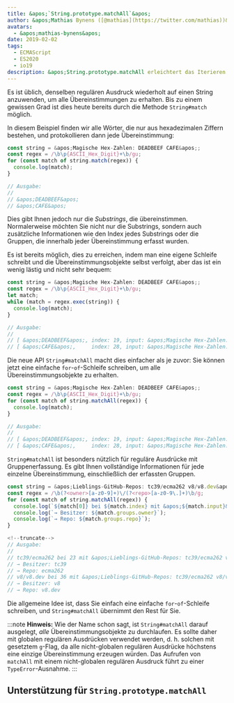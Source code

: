 ```yaml
---
title: &apos;`String.prototype.matchAll`&apos;
author: &apos;Mathias Bynens ([@mathias](https://twitter.com/mathias))&apos;
avatars:
  - &apos;mathias-bynens&apos;
date: 2019-02-02
tags:
  - ECMAScript
  - ES2020
  - io19
description: &apos;String.prototype.matchAll erleichtert das Iterieren über alle Übereinstimmungsobjekte, die ein bestimmter regulärer Ausdruck erzeugt.&apos;
---
```

Es ist üblich, denselben regulären Ausdruck wiederholt auf einen String anzuwenden, um alle Übereinstimmungen zu erhalten. Bis zu einem gewissen Grad ist dies heute bereits durch die Methode `String#match` möglich.

In diesem Beispiel finden wir alle Wörter, die nur aus hexadezimalen Ziffern bestehen, und protokollieren dann jede Übereinstimmung:

```js
const string = &apos;Magische Hex-Zahlen: DEADBEEF CAFE&apos;;
const regex = /\b\p{ASCII_Hex_Digit}+\b/gu;
for (const match of string.match(regex)) {
  console.log(match);
}

// Ausgabe:
//
// &apos;DEADBEEF&apos;
// &apos;CAFE&apos;
```

Dies gibt Ihnen jedoch nur die _Substrings_, die übereinstimmen. Normalerweise möchten Sie nicht nur die Substrings, sondern auch zusätzliche Informationen wie den Index jedes Substrings oder die Gruppen, die innerhalb jeder Übereinstimmung erfasst wurden.

Es ist bereits möglich, dies zu erreichen, indem man eine eigene Schleife schreibt und die Übereinstimmungsobjekte selbst verfolgt, aber das ist ein wenig lästig und nicht sehr bequem:

```js
const string = &apos;Magische Hex-Zahlen: DEADBEEF CAFE&apos;;
const regex = /\b\p{ASCII_Hex_Digit}+\b/gu;
let match;
while (match = regex.exec(string)) {
  console.log(match);
}

// Ausgabe:
//
// [ &apos;DEADBEEF&apos;, index: 19, input: &apos;Magische Hex-Zahlen: DEADBEEF CAFE&apos; ]
// [ &apos;CAFE&apos;,     index: 28, input: &apos;Magische Hex-Zahlen: DEADBEEF CAFE&apos; ]
```

Die neue API `String#matchAll` macht dies einfacher als je zuvor: Sie können jetzt eine einfache `for`-`of`-Schleife schreiben, um alle Übereinstimmungsobjekte zu erhalten.

```js
const string = &apos;Magische Hex-Zahlen: DEADBEEF CAFE&apos;;
const regex = /\b\p{ASCII_Hex_Digit}+\b/gu;
for (const match of string.matchAll(regex)) {
  console.log(match);
}

// Ausgabe:
//
// [ &apos;DEADBEEF&apos;, index: 19, input: &apos;Magische Hex-Zahlen: DEADBEEF CAFE&apos; ]
// [ &apos;CAFE&apos;,     index: 28, input: &apos;Magische Hex-Zahlen: DEADBEEF CAFE&apos; ]
```

`String#matchAll` ist besonders nützlich für reguläre Ausdrücke mit Gruppenerfassung. Es gibt Ihnen vollständige Informationen für jede einzelne Übereinstimmung, einschließlich der erfassten Gruppen.

```js
const string = &apos;Lieblings-GitHub-Repos: tc39/ecma262 v8/v8.dev&apos;;
const regex = /\b(?<owner>[a-z0-9]+)\/(?<repo>[a-z0-9\.]+)\b/g;
for (const match of string.matchAll(regex)) {
  console.log(`${match[0]} bei ${match.index} mit &apos;${match.input}&apos;`);
  console.log(`→ Besitzer: ${match.groups.owner}`);
  console.log(`→ Repo: ${match.groups.repo}`);
}

<!--truncate-->
// Ausgabe:
//
// tc39/ecma262 bei 23 mit &apos;Lieblings-GitHub-Repos: tc39/ecma262 v8/v8.dev&apos;
// → Besitzer: tc39
// → Repo: ecma262
// v8/v8.dev bei 36 mit &apos;Lieblings-GitHub-Repos: tc39/ecma262 v8/v8.dev&apos;
// → Besitzer: v8
// → Repo: v8.dev
```

Die allgemeine Idee ist, dass Sie einfach eine einfache `for`-`of`-Schleife schreiben, und `String#matchAll` übernimmt den Rest für Sie.

:::note
**Hinweis:** Wie der Name schon sagt, ist `String#matchAll` darauf ausgelegt, _alle_ Übereinstimmungsobjekte zu durchlaufen. Es sollte daher mit globalen regulären Ausdrücken verwendet werden, d. h. solchen mit gesetztem `g`-Flag, da alle nicht-globalen regulären Ausdrücke höchstens eine einzige Übereinstimmung erzeugen würden. Das Aufrufen von `matchAll` mit einem nicht-globalen regulären Ausdruck führt zu einer `TypeError`-Ausnahme.
:::

## Unterstützung für `String.prototype.matchAll`

<feature-support chrome="73 /blog/v8-release-73#string.prototype.matchall"
                 firefox="67"
                 safari="13"
                 nodejs="12"
                 babel="ja https://github.com/zloirock/core-js#ecmascript-string-and-regexp"></feature-support>
